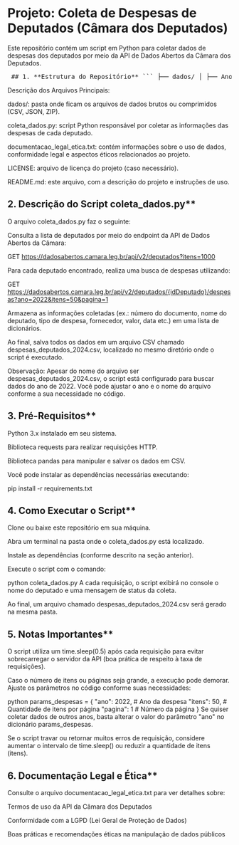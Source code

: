 # **Projeto: Coleta de Despesas de Deputados (Câmara dos Deputados)**
Este repositório contém um script em Python para coletar dados de despesas dos deputados por meio da API de Dados Abertos da Câmara dos Deputados.

<pre> ## 1. **Estrutura do Repositório** ``` ├── dados/ │ ├── Ano-2023.csv.zip │ ├── Ano-2024.csv.zip │ ├── Ano-2025.csv.zip │ ├── votacoesObjetos_votacoesVotos_votacoesOrientacoes_votacoes_deputados.zip │ └── coleta_dados.py ├── documentacao_legal_etica.txt ├── LICENSE └── README.md ``` </pre>

Descrição dos Arquivos Principais:

dados/: pasta onde ficam os arquivos de dados brutos ou comprimidos (CSV, JSON, ZIP).

coleta_dados.py: script Python responsável por coletar as informações das despesas de cada deputado.

documentacao_legal_etica.txt: contém informações sobre o uso de dados, conformidade legal e aspectos éticos relacionados ao projeto.

LICENSE: arquivo de licença do projeto (caso necessário).

README.md: este arquivo, com a descrição do projeto e instruções de uso.

## 2. Descrição do Script coleta_dados.py**
O arquivo coleta_dados.py faz o seguinte:

Consulta a lista de deputados por meio do endpoint da API de Dados Abertos da Câmara:

GET https://dadosabertos.camara.leg.br/api/v2/deputados?itens=1000

Para cada deputado encontrado, realiza uma busca de despesas utilizando:

GET https://dadosabertos.camara.leg.br/api/v2/deputados/{idDeputado}/despesas?ano=2022&itens=50&pagina=1

Armazena as informações coletadas (ex.: número do documento, nome do deputado, tipo de despesa, fornecedor, valor, data etc.) em uma lista de dicionários.

Ao final, salva todos os dados em um arquivo CSV chamado despesas_deputados_2024.csv, localizado no mesmo diretório onde o script é executado.

Observação: Apesar do nome do arquivo ser despesas_deputados_2024.csv, o script está configurado para buscar dados do ano de 2022. Você pode ajustar o ano e o nome do arquivo conforme a sua necessidade no código.

## 3. Pré-Requisitos**
Python 3.x instalado em seu sistema.

Biblioteca requests para realizar requisições HTTP.

Biblioteca pandas para manipular e salvar os dados em CSV.

Você pode instalar as dependências necessárias executando:

pip install -r requirements.txt

## 4. Como Executar o Script**
Clone ou baixe este repositório em sua máquina.

Abra um terminal na pasta onde o coleta_dados.py está localizado.

Instale as dependências (conforme descrito na seção anterior).

Execute o script com o comando:

python coleta_dados.py
A cada requisição, o script exibirá no console o nome do deputado e uma mensagem de status da coleta.

Ao final, um arquivo chamado despesas_deputados_2024.csv será gerado na mesma pasta.

## 5. Notas Importantes**
O script utiliza um time.sleep(0.5) após cada requisição para evitar sobrecarregar o servidor da API (boa prática de respeito à taxa de requisições).

Caso o número de itens ou páginas seja grande, a execução pode demorar. Ajuste os parâmetros no código conforme suas necessidades:

python
params_despesas = {
    "ano": 2022,   # Ano da despesa
    "itens": 50,   # Quantidade de itens por página
    "pagina": 1    # Número da página
}
Se quiser coletar dados de outros anos, basta alterar o valor do parâmetro "ano" no dicionário params_despesas.

Se o script travar ou retornar muitos erros de requisição, considere aumentar o intervalo de time.sleep() ou reduzir a quantidade de itens (itens).

## 6. Documentação Legal e Ética**
Consulte o arquivo documentacao_legal_etica.txt para ver detalhes sobre:

Termos de uso da API da Câmara dos Deputados

Conformidade com a LGPD (Lei Geral de Proteção de Dados)

Boas práticas e recomendações éticas na manipulação de dados públicos